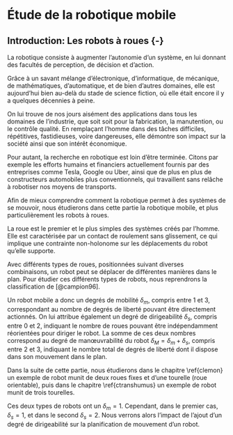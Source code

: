 # Étude de la robotique mobile

## Introduction: Les robots à roues {-}

La robotique consiste à augmenter l’autonomie d’un système, en lui donnant des facultés de perception, de décision et
d’action.

Grâce à un savant mélange d’électronique, d’informatique, de mécanique, de mathématiques, d’automatique, et de bien
d’autres domaines, elle est aujourd’hui bien au-delà du stade de science fiction, où elle était encore il y a quelques
décennies à peine.

On lui trouve de nos jours aisément des applications dans tous les domaines de l’industrie, que soit soit pour la
fabrication, la manutention, ou le contrôle qualité. En remplaçant l’homme dans des tâches difficiles, répétitives,
fastidieuses, voire dangereuses, elle démontre son impact sur la société ainsi que son intérêt économique.

Pour autant, la recherche en robotique est loin d’être terminée. Citons par exemple les efforts humains et financiers
actuellement fournis par des entreprises comme Tesla, Google ou Uber, ainsi que de plus en plus de constructeurs
automobiles plus conventionnels, qui travaillent sans relâche à robotiser nos moyens de transports.

Afin de mieux comprendre comment la robotique permet à des systèmes de se mouvoir, nous étudierons dans cette partie la
robotique mobile, et plus particulièrement les robots à roues.

La roue est le premier et le plus simples des systèmes créés par l’homme. Elle est caractérisée par un contact de
roulement sans glissement, ce qui implique une contrainte non-holonome sur les déplacements du robot qu’elle supporte.

Avec différents types de roues, positionnées suivant diverses combinaisons, un robot peut se déplacer de différentes
manières dans le plan. Pour étudier ces différents types de robots, nous reprendrons la classification de [@campion96].

Un robot mobile a donc un degrés de mobilité $\delta_m$, compris entre 1 et 3, correspondant au nombre de degrés de
liberté pouvant être directement actionnés. On lui attribue également un degré de dirigeabilité $\delta_s$, compris
entre 0 et 2, indiquant le nombre de roues pouvant être indépendamment réorientées pour diriger le robot. La somme de
ces deux nombres correspond au degré de manœuvrabilité du robot $\delta_M = \delta_m + \delta_s$, compris entre 2 et 3,
indiquant le nombre total de degrés de liberté dont il dispose dans son mouvement dans le plan.

Dans la suite de cette partie, nous étudierons dans le chapitre \ref{clemon} un exemple de robot munit de deux roues
fixes et d’une tourelle (roue orientable), puis dans le chapitre \ref{ctranshumus} un exemple de robot munit de trois
tourelles.

Ces deux types de robots ont un $\delta_m = 1$. Cependant, dans le premier cas, $\delta_s = 1$, et dans le second
$\delta_s = 2$. Nous verrons alors l’impact de l’ajout d’un degré de dirigeabilité sur la planification de mouvement
d’un robot.
